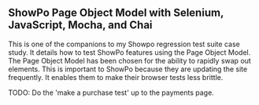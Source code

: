 ## ShowPo Page Object Model with Selenium, JavaScript, Mocha, and Chai

This is one of the companions to my Showpo regression test suite case study. It details how to test ShowPo features using the Page Object Model. The Page Object Model has been chosen for the ability to rapidly swap out elements. This is important to ShowPo because they are updating the site frequently. It enables them to make their browser tests less brittle. 


TODO: Do the 'make a purchase test' up to the payments page.